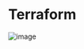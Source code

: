 # Terraform

![image](https://github.com/gunjankhanal/Terraform/assets/20742236/9c6ea9ea-1972-466d-adf5-8853c74f44f7)
